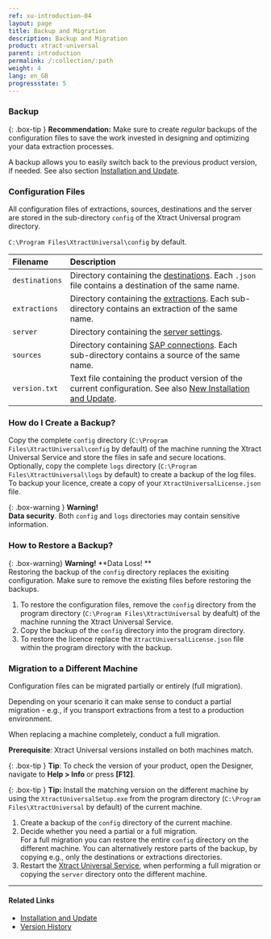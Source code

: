 ```yaml
---
ref: xu-introduction-04
layout: page
title: Backup and Migration
description: Backup and Migration
product: xtract-universal
parent: introduction
permalink: /:collection/:path
weight: 4
lang: en_GB
progressstate: 5
---
```


<!-- TOOD Better structure needed for explaining versions, backward compatiblity, etc. -->

### Backup

{: .box-tip }
**Recommendation:** Make sure to create *regular* backups of the configuration files to save the work invested in designing and optimizing your data extraction processes.

A backup allows you to easily switch back to the previous product version, if needed. See also section [Installation and Update](./installation-and-update).

### Configuration Files
All configuration files of extractions, sources, destinations and the server are stored in the sub-directory `config` of the Xtract Universal program directory. <br>

`C:\Program Files\XtractUniversal\config` by default.

|Filename      | Description                                                                                                                                                  |
|:-------------|:-------------------------------------------------------------------------------------------------------------------------------------------------------------|
|`destinations`|Directory containing the [destinations](../xu-destinations). Each `.json` file contains a destination of the same name.                                       |
|`extractions` |Directory containing the [extractions](../getting-started-xu/define-a-table-extraction). Each sub-directory contains an extraction of the same name.          |
|`server`      |Directory containing the [server settings](../server/server-settings).                                                                                        |
|`sources`     |Directory containing [SAP connections](./sap-connection). Each sub-directory contains a source of the same name.                                              |
|`version.txt` |Text file containing the product version of the current configuration. See also [New Installation and Update](./installation-and-update#new-installation-and-update).|

### How do I Create a Backup?
Copy the complete `config` directory (`C:\Program Files\XtractUniversal\config` by default) of the machine running the Xtract Universal Service and store the files in safe and secure locations.
Optionally, copy the complete `logs` directory (`C:\Program Files\XtractUniversal\logs` by default) to create a backup of the log files. 
To backup your licence, create a copy of your `XtractUniversalLicense.json` file.



{: .box-warning }
**Warning!** <br>
**Data security**. Both `config` and `logs` directories may contain sensitive information.


### How to Restore a Backup?

{: .box-warning}
**Warning!** **Data Loss! ** <br>
Restoring the backup of the `config` directory replaces the exisiting configuration. Make sure to remove the existing files before restoring the backups.

1. To restore the configuration files, remove the `config` directory from the program directory (`C:\Program Files\XtractUniversal` by deafult) of the machine running the Xtract Universal Service.
2. Copy the backup of the `config` directory into the program directory.
3. To restore the licence replace the `XtractUniversalLicense.json` file within the program directory with the backup.

### Migration to a Different Machine
Configuration files can be migrated partially or entirely (full migration).

Depending on your scenario it can make sense to conduct a partial migration - e.g., if you transport extractions from a test to a production environment.

When replacing a machine completely, conduct a full migration.

**Prerequisite**: Xtract Universal versions installed on both machines match.

{: .box-tip }
**Tip**: To check the version of your product, open the Designer, navigate to **Help > Info** or press **[F12]**.

{: .box-tip }
**Tip:** Install the matching version on the different machine by using the `XtractUniversalSetup.exe` from the program directory (`C:\Program Files\XtractUniversal` by default) of the current machine.

1. Create a backup of the `config` directory of the current machine.
2. Decide whether you need a partial or a full migration. <br> 
For a full migration you can restore the entire `config` directory on the different machine.
You can alternatively restore parts of the backup, by copying e.g., only the destinations or extractions directories.
3. Restart the [Xtract Universal Service](./server/start-server), when performing a full migration or copying the `server` directory onto the different machine.

****
#### Related Links
- [Installation and Update](./installation-and-update)
- [Version History](https://kb.theobald-software.com/version-history/xtract-universal-version-history)

